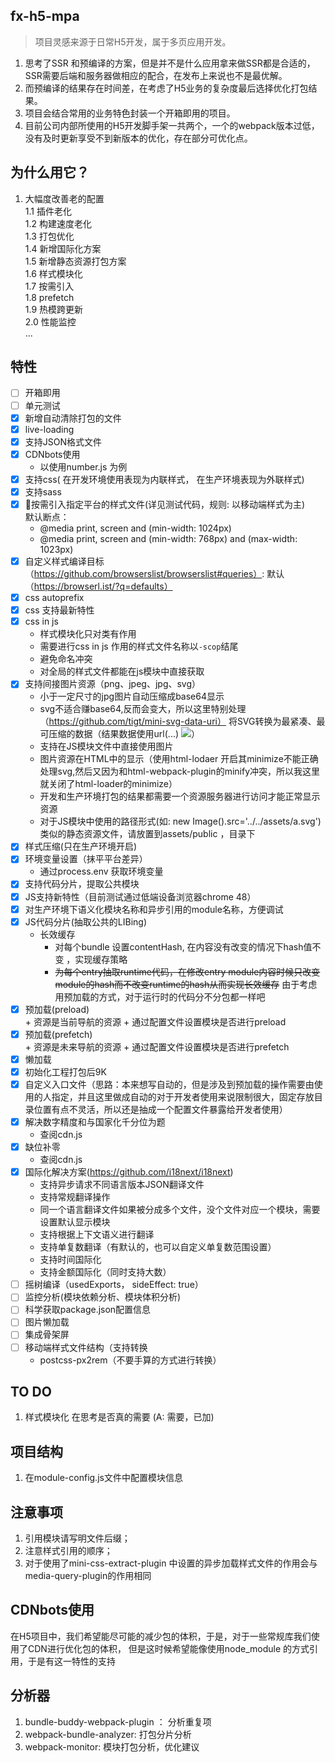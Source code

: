 ## fx-h5-mpa 
> 项目灵感来源于日常H5开发，属于多页应用开发。

1. 思考了SSR 和预编译的方案，但是并不是什么应用拿来做SSR都是合适的，SSR需要后端和服务器做相应的配合，在发布上来说也不是最优解。
2. 而预编译的结果存在时间差，在考虑了H5业务的复杂度最后选择优化打包结果。
3. 项目会结合常用的业务特色封装一个开箱即用的项目。
4. 目前公司内部所使用的H5开发脚手架一共两个，一个的webpack版本过低，没有及时更新享受不到新版本的优化，存在部分可优化点。

## 为什么用它？
1. 大幅度改善老的配置 <br/>
  1.1 插件老化<br/>
  1.2 构建速度老化<br/>
  1.3 打包优化<br/>
  1.4 新增国际化方案<br/>
  1.5 新增静态资源打包方案<br/>
  1.6 样式模块化<br/>
  1.7 按需引入<br/>
  1.8 prefetch<br/>
  1.9 热模跨更新<br/>
  2.0 性能监控<br/>
  ...
## 特性
- [ ] 开箱即用 <br/>
- [ ] 单元测试 <br/>
- [x] 新增自动清除打包的文件 <br/>
- [x] live-loading <br/>
- [x] 支持JSON格式文件 <br/>
- [x] CDNbots使用 <br/>
   + 以使用number.js 为例
- [x] 支持css( 在开发环境使用表现为内联样式， 在生产环境表现为外联样式) <br/>
- [x] 支持sass <br/>
- [x] 🍉按需引入指定平台的样式文件(详见测试代码，规则: 以移动端样式为主)<br/>
  默认断点：<br/>
  + @media print, screen and (min-width: 1024px)  <br/>
  + @media print, screen and (min-width: 768px) and (max-width: 1023px)  <br/>
- [x] 自定义样式编译目标（https://github.com/browserslist/browserslist#queries）: 默认 （https://browserl.ist/?q=defaults）<br/>
- [x] css autoprefix <br/>
- [x] css 支持最新特性 <br/>
- [x] css in js
  + 样式模块化只对类有作用<br/>
  + 需要进行css in js 作用的样式文件名称以`-scop`结尾 <br/>
  + 避免命名冲突 <br/>
  + 对全局的样式文件都能在js模块中直接获取 <br/>
- [x] 支持间接图片资源（png、jpeg、jpg、svg） <br/>
  + 小于一定尺寸的jpg图片自动压缩成base64显示<br/>
  + svg不适合赚base64,反而会变大，所以这里特别处理（https://github.com/tigt/mini-svg-data-uri） 将SVG转换为最紧凑、最可压缩的数据（结果数据使用url(...) <img src="...">）
  + 支持在JS模块文件中直接使用图片 <br/>
  + 图片资源在HTML中的显示（使用html-lodaer 开启其minimize不能正确处理svg,然后又因为和html-webpack-plugin的minify冲突，所以我这里就关闭了html-loader的minimize）<br/>
  + 开发和生产环境打包的结果都需要一个资源服务器进行访问才能正常显示资源
  + 对于JS模块中使用的路径形式(如: new Image().src='../../assets/a.svg')类似的静态资源文件，请放置到assets/public ，目录下
- [x] 样式压缩(只在生产环境开启)<br/>
- [x] 环境变量设置（抹平平台差异）<br/>
  + 通过process.env 获取环境变量 <br/>
- [x] 支持代码分片，提取公共模块 <br/>
- [x] JS支持新特性（目前测试通过低端设备浏览器chrome 48） <br/>
- [x] 对生产环境下语义化模块名称和异步引用的module名称，方便调试 <br/>
- [x] JS代码分片(抽取公共的LIBing) <br/>
    + 长效缓存 <br/>
      + 对每个bundle 设置contentHash, 在内容没有改变的情况下hash值不变 ，实现缓存策略
      + ~~为每个entry抽取runtime代码，在修改entry module内容时候只改变module的hash而不改变runtime的hash从而实现长效缓存~~
        由于考虑用预加载的方式，对于运行时的代码分不分包都一样吧
- [x] 预加载(preload) <br/>
      + 资源是当前导航的资源
      + 通过配置文件设置模块是否进行preload
- [x] 预加载(prefetch) <br/>
      + 资源是未来导航的资源
      + 通过配置文件设置模块是否进行prefetch
- [x] 懒加载 <br/>
- [x] 初始化工程打包后9K <br/>
- [x] 自定义入口文件（思路：本来想写自动的，但是涉及到预加载的操作需要由使用的人指定，并且这里做成自动的对于开发者使用来说限制很大，固定存放目录位置有点不灵活，所以还是抽成一个配置文件暴露给开发者使用） <br/>
- [x] 解决数字精度和与国家化千分位为题
  + 查阅cdn.js
- [x] 缺位补零
  + 查阅cdn.js
- [x] 国际化解决方案(https://github.com/i18next/i18next)  <br/>
  + 支持异步请求不同语言版本JSON翻译文件
  + 支持常规翻译操作
  + 同一个语言翻译文件如果被分成多个文件，没个文件对应一个模块，需要设置默认显示模块
  + 支持根据上下文语义进行翻译
  + 支持单复数翻译（有默认的，也可以自定义单复数范围设置）
  + 支持时间国际化
  + 支持金额国际化（同时支持大数）
- [ ] 摇树编译（usedExports， sideEffect: true） <br/>
- [ ] 监控分析(模块依赖分析、模块体积分析) <br/>
- [ ] 科学获取package.json配置信息 <br/>
- [ ] 图片懒加载 <br/>
- [ ] 集成骨架屏 <br/>
- [ ] 移动端样式文件结构（支持转换 <br/>
  + postcss-px2rem（不要手算的方式进行转换）



## TO DO 
1. 样式模块化 在思考是否真的需要 (A: 需要，已加)

## 项目结构
1. 在module-config.js文件中配置模块信息

## 注意事项
1. 引用模块请写明文件后缀；
2. 注意样式引用的顺序；
3. 对于使用了mini-css-extract-plugin 中设置的异步加载样式文件的作用会与media-query-plugin的作用相同

## CDNbots使用
在H5项目中，我们希望能尽可能的减少包的体积，于是，对于一些常规库我们使用了CDN进行优化包的体积，
但是这时候希望能像使用node_module 的方式引用，于是有这一特性的支持

## 分析器
1. bundle-buddy-webpack-plugin ： 分析重复项
2. webpack-bundle-analyzer: 打包分片分析
3. webpack-monitor: 模块打包分析，优化建议
